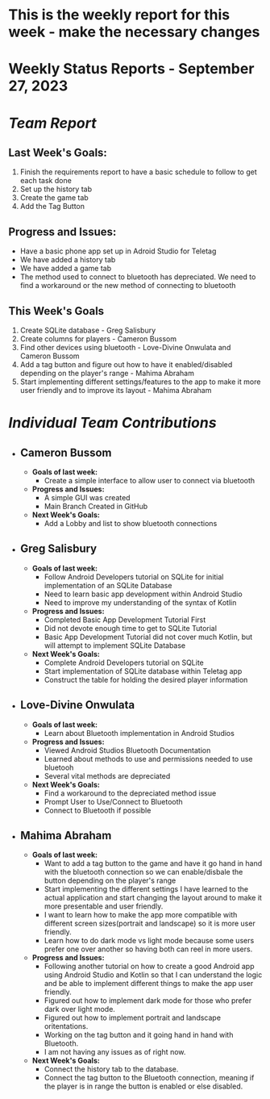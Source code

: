 # This is the weekly report for this week - make the necessary changes
# Weekly Status Reports - September 27, 2023

# *Team Report*

## Last Week's Goals:
1. Finish the requirements report to have a basic schedule to follow to get each task done
2. Set up the history tab
3. Create the game tab
4. Add the Tag Button

## Progress and Issues:
+ Have a basic phone app set up in Adroid Studio for Teletag
+ We have added a history tab
+ We have added a game tab
+ The method used to connect to bluetooth has depreciated. We need to find a workaround or the new method of connecting to bluetooth
  

## This Week's Goals
1. Create SQLite database - Greg Salisbury
2. Create columns for players - Cameron Bussom
3. Find other devices using bluetooth - Love-Divine Onwulata and Cameron Bussom
4. Add a tag button and figure out how to have it enabled/disabled depending on the player's range - Mahima Abraham
5. Start implementing different settings/features to the app to make it more user friendly and to improve its layout - Mahima Abraham

# *Individual Team Contributions*

+ ## Cameron Bussom
    + **Goals of last week:**
      + Create a simple interface to allow user to connect via bluetooth
    + **Progress and Issues:**
      + A simple GUI was created
      + Main Branch Created in GitHub
    + **Next Week's Goals:**
      + Add a Lobby and list to show bluetooth connections

+ ## Greg Salisbury 
    + **Goals of last week:**
      + Follow Android Developers tutorial on SQLite for initial implementation of an SQLite Database
      + Need to learn basic app development within Android Studio
      + Need to improve my understanding of the syntax of Kotlin
    + **Progress and Issues:**
      + Completed Basic App Development Tutorial First
      + Did not devote enough time to get to SQLite Tutorial
      + Basic App Development Tutorial did not cover much Kotlin, but will attempt to implement SQLite Database
    + **Next Week's Goals:**
      + Complete Android Developers tutorial on SQLite
      + Start implementation of SQLite database within Teletag app
      + Construct the table for holding the desired player information

+ ## Love-Divine Onwulata
    + **Goals of last week:**
      + Learn about Bluetooth implementation in Android Studios
    + **Progress and Issues:**
      + Viewed Android Studios Bluetooth Documentation
      + Learned about methods to use and permissions needed to use bluetooh
      + Several vital methods are depreciated
    + **Next Week's Goals:**
      + Find a workaround to the depreciated method issue
      + Prompt User to Use/Connect to Bluetooth
      + Connect to Bluetooth if possible

+ ## Mahima Abraham
    + **Goals of last week:**
      + Want to add a tag button to the game and have it go hand in hand with the bluetooth connection so we can enable/disbale the button depending on the       player's range
      + Start implementing the different settings I have learned to the actual application and start changing the layout around to make it more presentable and user friendly.
      + I want to learn how to make the app more compatible with different screen sizes(portrait and landscape) so it is more user friendly.
      + Learn how to do dark mode vs light mode because some users prefer one over another so having both can reel in more users.
    + **Progress and Issues:**
      + Following another tutorial on how to create a good Android app using Android Studio and Kotlin so that I can understand the logic and be able to implement different things to make the app user friendly. 
      + Figured out how to implement dark mode for those who prefer dark over light mode. 
      + Figured out how to implement portrait and landscape oritentations.
      + Working on the tag button and it going hand in hand with Bluetooth.
      + I am not having any issues as of right now. 
    + **Next Week's Goals:**
      + Connect the history tab to the database.
      + Connect the tag button to the Bluetooth connection, meaning if the player is in range the button is enabled or else disabled. 
